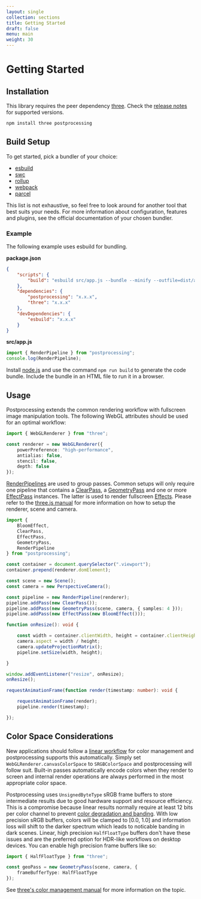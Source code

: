 ```yaml
---
layout: single
collection: sections
title: Getting Started
draft: false
menu: main
weight: 30
---
```


# Getting Started

## Installation

This library requires the peer dependency [three](https://github.com/mrdoob/three.js/). Check the [release notes](https://github.com/vanruesc/postprocessing/releases) for supported versions.

```sh
npm install three postprocessing
```

## Build Setup

To get started, pick a bundler of your choice:
- [esbuild](https://github.com/evanw/esbuild)
- [swc](https://github.com/swc-project/swc)
- [rollup](https://github.com/rollup/rollup)
- [webpack](https://github.com/webpack/webpack)
- [parcel](https://github.com/parcel-bundler/parcel)

This list is not exhaustive, so feel free to look around for another tool that best suits your needs. For more information about configuration, features and plugins, see the official documentation of your chosen bundler.

### Example

The following example uses esbuild for bundling.

__package.json__

```json
{
	"scripts": {
		"build": "esbuild src/app.js --bundle --minify --outfile=dist/app.js"
	},
	"dependencies": {
		"postprocessing": "x.x.x",
		"three": "x.x.x"
	},
	"devDependencies": {
		"esbuild": "x.x.x"
	}
}
```

__src/app.js__

```ts
import { RenderPipeline } from "postprocessing";
console.log(RenderPipeline);
```

Install [node.js](https://nodejs.org) and use the command `npm run build` to generate the code bundle. Include the bundle in an HTML file to run it in a browser.

## Usage

Postprocessing extends the common rendering workflow with fullscreen image manipulation tools. The following WebGL attributes should be used for an optimal workflow:

```ts
import { WebGLRenderer } from "three";

const renderer = new WebGLRenderer({
	powerPreference: "high-performance",
	antialias: false,
	stencil: false,
	depth: false
});

```

[RenderPipelines]() are used to group passes. Common setups will only require one pipeline that contains a [ClearPass](), a [GeometryPass]() and one or more [EffectPass]() instances. The latter is used to render fullscreen [Effects](). Please refer to the [three.js manual](https://threejs.org/docs/#manual/en/introduction/Creating-a-scene) for more information on how to setup the renderer, scene and camera.

```ts
import {
	BloomEffect,
	ClearPass,
	EffectPass,
	GeometryPass,
	RenderPipeline
} from "postprocessing";

const container = document.querySelector(".viewport");
container.prepend(renderer.domElement);

const scene = new Scene();
const camera = new PerspectiveCamera();

const pipeline = new RenderPipeline(renderer);
pipeline.addPass(new ClearPass());
pipeline.addPass(new GeometryPass(scene, camera, { samples: 4 }));
pipeline.addPass(new EffectPass(new BloomEffect()));

function onResize(): void {

	const width = container.clientWidth, height = container.clientHeight;
	camera.aspect = width / height;
	camera.updateProjectionMatrix();
	pipeline.setSize(width, height);

}

window.addEventListener("resize", onResize);
onResize();

requestAnimationFrame(function render(timestamp: number): void {

	requestAnimationFrame(render);
	pipeline.render(timestamp);

});
```

## Color Space Considerations

New applications should follow a [linear workflow](https://docs.unity3d.com/Manual/LinearRendering-LinearOrGammaWorkflow.html) for color management and postprocessing supports this automatically. Simply set `WebGLRenderer.canvasColorSpace` to `SRGBColorSpace` and postprocessing will follow suit. Built-in passes automatically encode colors when they render to screen and internal render operations are always performed in the most appropriate color space.

Postprocessing uses `UnsignedByteType` sRGB frame buffers to store intermediate results due to good hardware support and resource efficiency. This is a compromise because linear results normally require at least 12 bits per color channel to prevent [color degradation and banding](https://blog.demofox.org/2018/03/10/dont-convert-srgb-u8-to-linear-u8/). With low precision sRGB buffers, colors will be clamped to [0.0, 1.0] and information loss will shift to the darker spectrum which leads to noticable banding in dark scenes. Linear, high precision `HalfFloatType` buffers don't have these issues and are the preferred option for HDR-like workflows on desktop devices. You can enable high precision frame buffers like so:

```ts
import { HalfFloatType } from "three";

const geoPass = new GeometryPass(scene, camera, {
	frameBufferType: HalfFloatType
});
```

See [three's color management manual](https://threejs.org/docs/#manual/en/introduction/Color-management) for more information on the topic.
